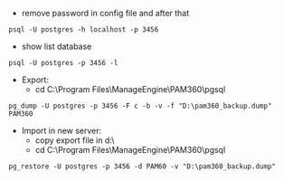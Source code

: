 
- remove password in config file and after that
```
psql -U postgres -h localhost -p 3456
```
- show list database
```
psql -U postgres -p 3456 -l
```
- Export:
  * cd C:\Program Files\ManageEngine\PAM360\pgsql
```
pg_dump -U postgres -p 3456 -F c -b -v -f "D:\pam360_backup.dump" PAM360
```

- Import in new server:
  * copy export file in d:\
  * cd C:\Program Files\ManageEngine\PAM360\pgsql
```
pg_restore -U postgres -p 3456 -d PAM60 -v "D:\pam360_backup.dump"
```
  
